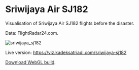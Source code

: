 # Sriwijaya Air SJ182 
Visualisation of Sriwijaya Air SJ182 flights before the disaster. 

Data: FlightRadar24.com.

![sriwijaya_sj182](https://user-images.githubusercontent.com/19480468/104264208-4b23a700-54df-11eb-8949-e38cab13673d.png)

Live version: https://viz.kadeksatriadi.com/sriwijaya-sj182

[Download WebGL build](https://github.com/KadekSatriadi/Sriwijaya-Air-SJ182-Visualisation/releases).
